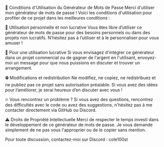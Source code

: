 🔑 Conditions d'Utilisation du Générateur de Mots de Passe
Merci d'utiliser mon générateur de mots de passe ! Voici les conditions d'utilisation pour profiter de ce projet dans les meilleures conditions :

🚀 Utilisation personnelle et non lucrative
Vous êtes libre d’utiliser ce générateur de mots de passe pour des besoins personnels ou dans des projets non lucratifs. N’hésitez pas à l’utiliser et à le personnaliser pour vous amuser !

💎 Pour une utilisation lucrative
Si vous envisagez d'intégrer ce générateur dans un projet commercial ou de gagner de l'argent en l'utilisant, envoyez-moi un message pour que nous puissions en discuter et trouver un arrangement.

⛔️ Modifications et redistribution
Ne modifiez, ne copiez, ne redistribuez et ne publiez pas ce projet sans autorisation préalable. Si vous avez des idées pour l’améliorer, je serai heureux d’en discuter avec vous !

🔥 Vous rencontrez un problème ?
Si vous avez des questions, rencontrez des difficultés avec le code ou avez des suggestions, n'hésitez pas à me contacter directement via GitHub ou Discord.

⚠️ Droits de Propriété Intellectuelle
Merci de respecter le temps investi dans le développement de ce générateur de mots de passe. Je vous demande simplement de ne pas vous l'approprier ou de le copier sans mention.

Pour toute discussion, contactez-moi sur Discord : cole100st
